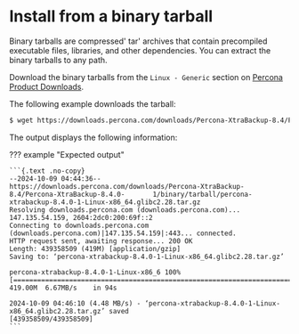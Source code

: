 # Install from a binary tarball

Binary tarballs are compressed' tar' archives that contain precompiled executable files, libraries, and other dependencies. You can extract the binary tarballs to any path.

Download the binary tarballs from the `Linux - Generic` section on [Percona Product Downloads].

The following example downloads the tarball:

```{.bash data-prompt="$"}
$ wget https://downloads.percona.com/downloads/Percona-XtraBackup-8.4/Percona-XtraBackup-8.4.0-1/binary/tarball/percona-xtrabackup-8.4.0-1-Linux-x86_64.glibc2.28.tar.gz
```

The output displays the following information:

??? example "Expected output"

    ```{.text .no-copy}
    --2024-10-09 04:44:36--  https://downloads.percona.com/downloads/Percona-XtraBackup-8.4/Percona-XtraBackup-8.4.0-       1/binary/tarball/percona-xtrabackup-8.4.0-1-Linux-x86_64.glibc2.28.tar.gz
    Resolving downloads.percona.com (downloads.percona.com)... 147.135.54.159, 2604:2dc0:200:69f::2
    Connecting to downloads.percona.com (downloads.percona.com)|147.135.54.159|:443... connected.
    HTTP request sent, awaiting response... 200 OK
    Length: 439358509 (419M) [application/gzip]
    Saving to: ‘percona-xtrabackup-8.4.0-1-Linux-x86_64.glibc2.28.tar.gz’

    percona-xtrabackup-8.4.0-1-Linux-x86_6 100%  
    [============================================================================>] 419.00M  6.67MB/s    in 94s

    2024-10-09 04:46:10 (4.48 MB/s) - ‘percona-xtrabackup-8.4.0-1-Linux-x86_64.glibc2.28.tar.gz’ saved 
    [439358509/439358509]
    ```

[Percona Product Downloads]: https://www.percona.com/downloads/
